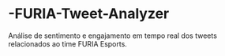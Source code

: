 # -FURIA-Tweet-Analyzer
Análise de sentimento e engajamento em tempo real dos tweets relacionados ao time FURIA Esports.
